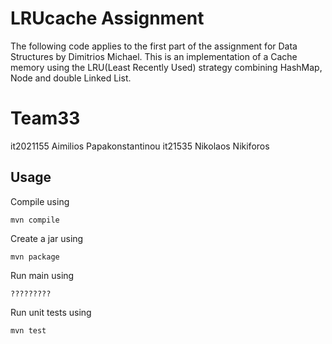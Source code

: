 
# LRUcache Assignment
The following code applies to the first part of the assignment for Data Structures by Dimitrios Michael. 
This is an implementation of a Cache memory using the LRU(Least Recently Used) strategy combining HashMap, Node and double Linked List.


# Team33
it2021155 Aimilios Papakonstantinou
it21535   Nikolaos  Nikiforos


## Usage

Compile using 

```
mvn compile
```

Create a jar using 

```
mvn package
```

Run main using 

```
?????????
```

Run unit tests using 

```
mvn test
```

